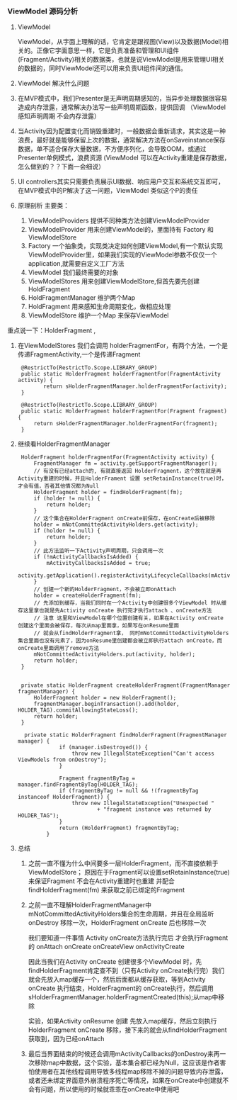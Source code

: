 ### ViewModel 源码分析

1. ViewModel

     ViewModel，从字面上理解的话，它肯定是跟视图(View)以及数据(Model)相关的。正像它字面意思一样，它是负责准备和管理和UI组件(Fragment/Activity)相关的数据类，也就是说ViewModel是用来管理UI相关的数据的，同时ViewModel还可以用来负责UI组件间的通信。

2. ViewModel 解决什么问题

  1. 在MVP模式中，我们Presenter是无声明周期感知的，当异步处理数据很容易造成内存泄露，通常解决办法写一些声明周期函数，提供回调
     （ViewModel感知声明周期 不会内存泄露）
  2. 当Activity因为配置变化而销毁重建时，一般数据会重新请求，其实这是一种浪费，最好就是能够保留上次的数据，通常解决方法在onSaveinstance保存数据，单不适合保存大量数据，不方便序列化，会导致OOM，或通过Presenter单例模式，浪费资源
      (ViewModel 可以在Activity重建是保存数据，怎么做到的？？下面一会细说）
  3. UI controllers其实只需要负责展示UI数据、响应用户交互和系统交互即可，在MVP模式中的P解决了这一问题，ViewModel 类似这个P的责任


3. 原理剖析
   主要类：
   1. ViewModelProviders  提供不同种类方法创建ViewModelProvider
   2. ViewModelProvider  用来创建ViewModel的，里面持有 Factory  和ViewModelStore
   3. Factory  一个抽象类，实现类决定如何创建ViewModel,有一个默认实现ViewModelProvider里，如果我们实现的ViewModel参数不仅仅一个application,就需要自定义工厂方法
   4. ViewModel 我们最终需要的对象
   5. ViewModelStores 用来创建ViewModelStore,但首先要先创建HoldFragment
   6. HoldFragmentManager 维护两个Map
   7. HoldFragment 用来感知生命周期变化，做相应处理
   8. ViewModelStore 维护一个Map 来保存ViewModel


重点说一下：HolderFragment ,
1. 在ViewModelStores 我们会调用 holderFragmentFor，有两个方法，一个是传递FragmentActivity,一个是传递Fragment

        @RestrictTo(RestrictTo.Scope.LIBRARY_GROUP)
        public static HolderFragment holderFragmentFor(FragmentActivity activity) {
               return sHolderFragmentManager.holderFragmentFor(activity);
        }

        @RestrictTo(RestrictTo.Scope.LIBRARY_GROUP)
        public static HolderFragment holderFragmentFor(Fragment fragment) {
            return sHolderFragmentManager.holderFragmentFor(fragment);
        }

2. 继续看HolderFragmentManager


        HolderFragment holderFragmentFor(FragmentActivity activity) {
            FragmentManager fm = activity.getSupportFragmentManager();
            // 有没有已经attach的, 有就直接返回 HolderFragment，这个放在就是再Activity重建的时候，并且HolderFrament 设置 setRetainInstance(true)时，才会有值，否者其他情况都为Null
            HolderFragment holder = findHolderFragment(fm);
            if (holder != null) {
                return holder;
            }
            // 这个集合在HolderFragment onCreate前保存，在onCreate后被移除
            holder = mNotCommittedActivityHolders.get(activity);
            if (holder != null) {
                return holder;
            }
            // 此方法监听一下Activity声明周期，只会调用一次
            if (!mActivityCallbacksIsAdded) {
                mActivityCallbacksIsAdded = true;
                activity.getApplication().registerActivityLifecycleCallbacks(mActivityCallbacks);
            }
            // 创建一个新的HolderFragment，不会被立即onAttach
            holder = createHolderFragment(fm);
            // 先添加到缓存，当我们同时在一个Activity中创建很多个ViewModel 时从缓存这里拿也就是先Activity onCreate 执行完才执行attach 、onCreate方法
            // 注意 这里和ViewModel在哪个位置创建有关，如果在Activity onCreate 创建这个里面会被保存，每次从map里面拿，如果写在onResume里面
            // 就会从findHolderFragment拿， 同时mNotCommittedActivityHolders集合里面也没有元素了，因为onResume里创建都会被立即执行attach onCreate，而onCreate里面调用了remove方法
            mNotCommittedActivityHolders.put(activity, holder);
            return holder;
        }


        private static HolderFragment createHolderFragment(FragmentManager fragmentManager) {
            HolderFragment holder = new HolderFragment();
            fragmentManager.beginTransaction().add(holder, HOLDER_TAG).commitAllowingStateLoss();
            return holder;
        }

         private static HolderFragment findHolderFragment(FragmentManager manager) {
                    if (manager.isDestroyed()) {
                        throw new IllegalStateException("Can't access ViewModels from onDestroy");
                    }

                    Fragment fragmentByTag = manager.findFragmentByTag(HOLDER_TAG);
                    if (fragmentByTag != null && !(fragmentByTag instanceof HolderFragment)) {
                        throw new IllegalStateException("Unexpected "
                                + "fragment instance was returned by HOLDER_TAG");
                    }
                    return (HolderFragment) fragmentByTag;
                }


3.  总结

    1. 之前一直不懂为什么中间要多一层HolderFragment，而不直接依赖于ViewModelStore； 原因在于Fragment可以设置setRetainInstance(true) 来保证Fragment
    不会在Activity重建时也重建 并配合 findHolderFragment(fm) 来获取之前已绑定的Fragment

    2. 之前一直不理解HolderFragmentManager中mNotCommittedActivityHolders集合的生命周期，并且在全局监听 onDestroy 移除一次，HolderFragment onCreate 后也移除一次

       我们要知道一件事情 Activity onCreate方法执行完后  才会执行Fragment的 onAttach  onCreate onCreateView onActivityCreate

       因此当我们在Activity onCreate 创建很多个ViewModel 时，先findHolderFragment肯定查不到（只有Activity onCreate执行完）我们就会先放入map缓存一个，然后后面都从缓存获取，等到Activity onCreate 执行结束，HolderFragment的  onCreate执行，然后调用
       sHolderFragmentManager.holderFragmentCreated(this);从map中移除

       实验，如果Activity onResume 创建 先放入map缓存，然后立刻执行HolderFragment onCreate 移除，接下来的就会从findHolderFragment获取到，因为已经onAttach

    3. 最后当界面结束的时候还会调用mActivityCallbacks的onDestroy来再一次移除map中数据，这个实验，基本集合都已经为Null，这应该是作者害怕使用者在其他线程调用导致多线程map移除不掉的问题导致内存泄露，或者还未绑定界面意外崩溃程序死亡等情况，如果在onCreate中创建就不会有问题，所以使用的时候就乖乖在onCreate中使用吧




